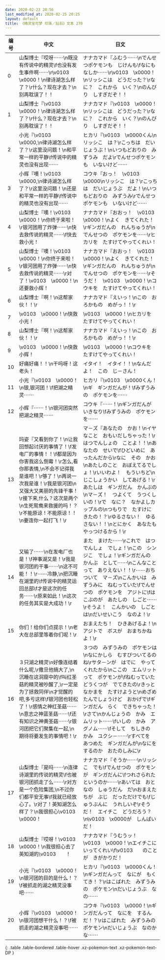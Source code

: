```yaml
---
date: 2020-02-23 20:56
last_modified_at: 2020-02-25 20:25
layout: default
title: 《精灵宝可梦 珍珠／钻石》文本 270
---
```

| 编号 | 中文 | 日文 |
| ---- | ---- | ---- |
| 0 | 山梨博士『哎呀⋯⋯\n既没有传说中的精灵\f也没有发生事件啊⋯⋯\r\v0103　\x0000！\n律诗湖怎么样了？\r什么？现在才去？\n别再耽误了！！ | ナナカマド『ふむう⋯⋯\nでんせつポケモンも　じけんも\fなにも　なしか⋯⋯\r\v0103　\x0000！\nリッシこは　どうだった？\rなに？　これから　いく？\nのんびり　しすぎだぞ！！ |
| 1 | 山梨博士『\v0103　\x0000！\n律诗湖怎么样了？\r什么？现在才去？\n别再耽误了！！ | ナナカマド『\v0103　\x0000！\nリッシこは　どうだった？\rなに？　これから　いく？\nのんびり　しすぎだぞ！！ |
| 2 | 小光『\v0103　\x0000,\n律诗湖怎么样了？\r这里没问题！\n和平常一样的平静\f传说中的精灵也没有出现⋯⋯ | ヒカリ『\v0103　\x0000くん\nリッシこ　は？\rこっちは　だいじょうぶ！\nいつもどおりの　みずうみ　だよ\rでんせつポケモンも　いないけど⋯⋯ |
| 3 | 小辉『噢！\v0103　\x0000,\n律诗湖怎么样了？\r这里没问题！\n还是和平常一样的平静\f传说中的精灵也没有出现⋯⋯ | コウキ『おっ！　\v0103　\x0000\nリッシこ　は？\rこっちは　だいじょうぶ　だよ！\nいつもどおりの　みずうみ\rでんせつポケモンも　いないけど⋯⋯ |
| 4 | 山梨博士『噢！\v0103　\x0000！\n你终于来啦！\r银河团用了炸弹⋯⋯\n快去救传说的精灵⋯⋯\f快去救小光！ | ナナカマド『おおっ！　\v0103　\x0000！\nよく　きてくれた！\rギンガだんの　れんちゅうが\nでんせつの　ポケモンを⋯⋯\rヒカリを　たすけてやってくれい！ |
| 5 | 山梨博士『噢！\v0103　\x0000！\n你终于来啦！\r银河团用了炸弹⋯⋯\n快去救传说的精灵⋯⋯\r对了！\v0103　\x0000！\n还要救小辉！ | ナナカマド『おおっ！　\v0103　\x0000！\nよく　きてくれた！\rギンガだんの　れんちゅうが\nでんせつの　ポケモンを⋯⋯\rそうだ！　\v0103　\x0000！\nコウキを　たすけてやってくれい！ |
| 6 | 山梨博士『啊！\n这帮家伙！！\r | ナナカマド『えいっ！\nこの　おろかもの　めがっ！！\r |
| 7 | \v0103　\x0000！\n快救小光！ | \v0103　\x0000！\nヒカリを　たすけてやってくれい！ |
| 8 | 山梨博士『啊！\n这帮家伙！！\r | ナナカマド『えいっ！\nこの　おろかもの　めがっ！！\r |
| 9 | \v0103　\x0000！\n快救小辉！ | \v0103　\x0000！\nコウキを　たすけてやってくれい！ |
| 10 | 好痛好痛！！\n干吗呀！这老头！ | イタイ！　イタイ！！\nなんだよ！　この　じ－さん！ |
| 11 | 小光『\v0103　\x0000！\n银,银河团！\f把湖之精灵⋯⋯ | ヒカリ『\v0103　\x0000くん！\nギ　ギンガだんが！\fみずうみの　ポケモンを⋯⋯ |
| 12 | 小辉『⋯⋯！\n银河团突然把湖之精灵⋯⋯ | コウキ『⋯⋯！\nギンガだんが　いきなり\fみずうみの　ポケモンを⋯⋯ |
| 13 | 玛姿『又看到你了！\n让我回想起讨厌的事情了！\f发电厂的事情！！\f都是因为你害我这么倒霉！\r怎么,看你那表情,\n不会不记得我是谁吧！\r够了！\n再说一次我是谁！\r我是银河团\n又强大又美丽的先锋干事！\r接下来,什么？这次是两个\n生死鸳鸯来救援的吗！？\r不能原谅！不能原谅！！\n要连你一起打飞！\r | マ－ズ『あなたの　かお！\nイヤなこと　おもいだしちゃった！\rはつでんしょの　ことよ！！\nあなたの　せいで\fひどいめに　あったんだから\rなに　その　かお\nあたしのこと　おぼえてるでしょ！\rいいわよ！　もういちど\nじこしょうかい　してあげる！\rあたしは　ギンガだん　かんぶの\nマ－ズ！　つよくて　うつくしいの！\rで　なに？　なかよしカップルの\nつもりで　たすけに　きたの！？\rゆるさない！　ゆるさない！！\nとにかく　あなたも　やっつけるから！\r |
| 14 | 又输了⋯⋯\n在发电厂也是！\f神事湖又是！\r我是银河团的干事⋯⋯\n这不可能！！\r⋯⋯冷静,\n把沉睡在湖里的\f传说中的精灵运回总部\f才是这次的任务⋯⋯\r原来如此！\n这次的任务其实是大成功！\r | また　まけた⋯⋯\rこれで　はつでんしょ　でしょ！\nこの　シンジこ　でしょ！\rギンガだんの　かんぶ　として⋯⋯\nこんなことって　ありえない！！\r⋯⋯おちついて　マ－ズ\nこんかいは　みずうみに　ねむっていた\fでんせつの　ポケモンを　アジトに\fはこぶのが　あたしの　しごと⋯⋯\rそうよ！　こんかいの　しごとは\nだいせいこう　なのよ！\r |
| 15 | 你们！给你们点提示！\n老大在总部里等着你们呢！\r | おまえたち！　ひきあげるよ！\nアジトで　ボスが　おまちかねよ！\r |
| 16 | ３只湖之精灵\n好像连结着什么呢,\r撒旦他搞大了,\n沉睡在这洞窟中的\f叫红圣菇的精灵被吵醒了,\r一定是为了拯救同伴\n才觉醒的吧,多亏这样\f银河团也轻松了！\r感情之神红圣菇⋯⋯\n意志之神蓝圣菇⋯⋯\f还有知识之神黄圣菇⋯⋯\r银河团把它们聚集在一起,\n期待将要发生的事情吧！\r | ３つの　みずうみの　ポケモンは\nなにかしら　むすびついてるのね\rサタ－ンが　はでに　やってくれたから\nここの　エムリットって　ポケモンが\fねむっていた　どうくつが　でてきたの\rきっと　なかまを　たすけようと\nめざめたんでしょうけど　おかげで\fギンガだん　らく　できちゃった！\rさて\nかんじょうの　かみ　エムリット⋯⋯\fいしの　かみ　アグノム⋯⋯\fそして　ちしきの　かみ　ユクシ－⋯⋯\rすべてを　あつめた　ギンガだんが\nなにをするのか　おたのしみに\r |
| 17 | 山梨博士『是吗⋯⋯\n连律诗湖里的传说的精灵\f也被银河团抓走了么⋯⋯\r对方是一个危险集团,\n不过你们都平安无事\f我就已经放心了。\r对了！英知湖怎么样了？\n我很担心\v0103　\x0000！ | ナナカマド『そうか⋯⋯\nリッシこ　でも\fでんせつの　ポケモンが　ギンガだんに\fつれさられた　というのか⋯⋯\rあいては　おとなの　しゅうだん　だ\nおまえたちが　ぶじ　だっただけでも\fじゅうぶんに　うれしいぞ\rそうだ！　エイチこ　どうだろう？\n\v0103　\x0000が　しんぱい　だ！ |
| 18 | 山梨博士『哎呀！\v0103　\x0000！\n我很担心去了英知湖的\v0103　　！ | ナナカマド『うむうッ！　\v0103　\x0000！\nエイチこに　いってくれい\f\v0103　　のことが　きがかりだ！ |
| 19 | 小光『\v0103　\x0000！\n银河团的目的是什么！？\f被抓走的湖之精灵没事吧⋯⋯ | ヒカリ『\v0103　\x0000くん！\nギンガだんって　なにが　もくてき！？\rはこばれた　みずうみの　ポケモン\nだいじょうぶ　なの⋯⋯ |
| 20 | 小辉『\v0103　\x0000！\n银河团想干什么！？\f被抓走的湖之精灵没事吧⋯⋯ | コウキ『\v0103　\x0000！\nギンガだんって　なにを　するんだ！？\rはこばれた　みずうみの　ポケモン\nだいじょうぶ　なのかな⋯⋯ |
{: .table .table-bordered .table-hover .xz-pokemon-text .xz-pokemon-text-DP }